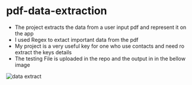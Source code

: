 # pdf-data-extraction
<ul>
<li>The project extracts the data from a user input pdf and represent it on the app</li>
<li>I used Regex to extact important data from the pdf</li>
<li>My project is a very useful key for one who use contacts and need ro extract the keys details</li>
<li>The testing File is uploaded in the repo and the output in in the bellow image</li>
</ul>

![data extract](https://user-images.githubusercontent.com/94781836/189478419-a8b345d9-d75e-4d31-8d62-4b3964c1bff9.jpeg)
